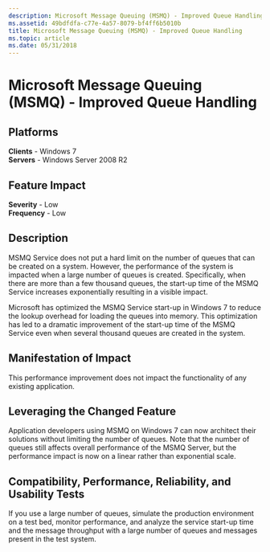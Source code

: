 ```yaml
---
description: Microsoft Message Queuing (MSMQ) - Improved Queue Handling
ms.assetid: 49bdfdfa-c77e-4a57-8079-bf4ff6b5010b
title: Microsoft Message Queuing (MSMQ) - Improved Queue Handling
ms.topic: article
ms.date: 05/31/2018
---
```


# Microsoft Message Queuing (MSMQ) - Improved Queue Handling

## Platforms

**Clients** - Windows 7  
**Servers** - Windows Server 2008 R2  









## Feature Impact

 **Severity** - Low  
**Frequency** - Low  





## Description

MSMQ Service does not put a hard limit on the number of queues that can be created on a system. However, the performance of the system is impacted when a large number of queues is created. Specifically, when there are more than a few thousand queues, the start-up time of the MSMQ Service increases exponentially resulting in a visible impact.

Microsoft has optimized the MSMQ Service start-up in Windows 7 to reduce the lookup overhead for loading the queues into memory. This optimization has led to a dramatic improvement of the start-up time of the MSMQ Service even when several thousand queues are created in the system.

## Manifestation of Impact

This performance improvement does not impact the functionality of any existing application.

## Leveraging the Changed Feature

Application developers using MSMQ on Windows 7 can now architect their solutions without limiting the number of queues. Note that the number of queues still affects overall performance of the MSMQ Server, but the performance impact is now on a linear rather than exponential scale.

## Compatibility, Performance, Reliability, and Usability Tests

If you use a large number of queues, simulate the production environment on a test bed, monitor performance, and analyze the service start-up time and the message throughput with a large number of queues and messages present in the test system.

 

 



